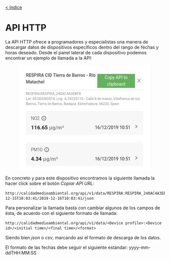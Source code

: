 [< índice](INDEX.md)

# API HTTP

La API HTTP ofrece a programadores y especialistas una manera de descargar datos de dispositivos específicos dentro del rango de fechas y horas deseado. Desde el panel lateral de cada dispositivo podemos encontrar un ejemplo de llamada a la API:

<p align="center">
<img src="../img/respira_platform_side_panel.jpg">
</p>

En concreto y para este dispositivo encontramos la siguiente llamada la hacer click sobre el botón _Copiar API URL_:

```
http://calidadmedioambiental.org/api/v1/data/RESPIRA:RESPIRA_240AC4A3EBF8/2019-12-15T10:03:41/2019-12-16T10:03:41/json
```

Para personalizar la llamada basta con cambiar algunos de los campos de ésta, de acuerdo con el siguiente formato de llamada:

```
http://calidadmedioambiental.org/api/v1/data/<Device profile>:<Device id>/<initial time>/<final time>/<format>
```

Siendo <format> bien _json_ o _csv_, marcando así el formato de descarga de los datos.

El formato de las fechas debe seguir el siguiente estándar: yyyy-mm-ddTHH:MM:SS

